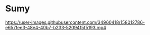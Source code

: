 # Sumy 

https://user-images.githubusercontent.com/34960418/158012786-e657fee3-48e4-40b7-b233-52094f5f5193.mp4

